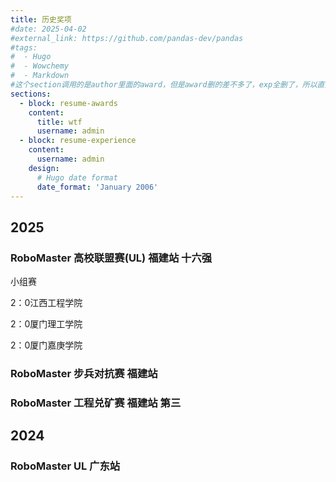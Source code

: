```yaml
---
title: 历史奖项
#date: 2025-04-02
#external_link: https://github.com/pandas-dev/pandas
#tags:
#  - Hugo
#  - Wowchemy
#  - Markdown
#这个section调用的是author里面的award，但是award删的差不多了，exp全删了，所以直接在md里面写吧
sections:
  - block: resume-awards
    content:
      title: wtf
      username: admin
  - block: resume-experience
    content:
      username: admin
    design:
      # Hugo date format
      date_format: 'January 2006'
---
```



## 2025
### RoboMaster 高校联盟赛(UL)   福建站 十六强
小组赛

2：0江西工程学院

2：0厦门理工学院

2：0厦门嘉庚学院

### RoboMaster 步兵对抗赛       福建站 

### RoboMaster 工程兑矿赛       福建站 第三

## 2024
### RoboMaster UL 广东站